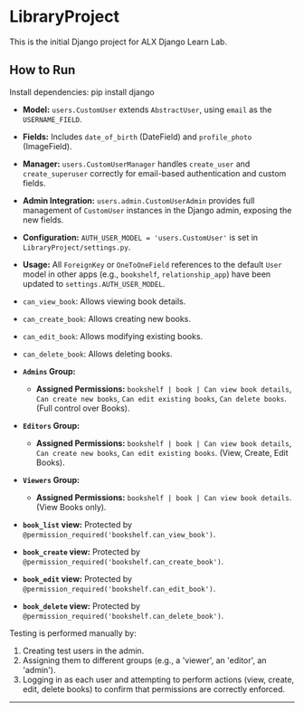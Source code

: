 # LibraryProject

This is the initial Django project for ALX Django Learn Lab.

## How to Run

Install dependencies:
pip install django

* **Model:** `users.CustomUser` extends `AbstractUser`, using `email` as the `USERNAME_FIELD`.
* **Fields:** Includes `date_of_birth` (DateField) and `profile_photo` (ImageField).
* **Manager:** `users.CustomUserManager` handles `create_user` and `create_superuser` correctly for email-based authentication and custom fields.
* **Admin Integration:** `users.admin.CustomUserAdmin` provides full management of `CustomUser` instances in the Django admin, exposing the new fields.
* **Configuration:** `AUTH_USER_MODEL = 'users.CustomUser'` is set in `LibraryProject/settings.py`.
* **Usage:** All `ForeignKey` or `OneToOneField` references to the default `User` model in other apps (e.g., `bookshelf`, `relationship_app`) have been updated to `settings.AUTH_USER_MODEL`.

* `can_view_book`: Allows viewing book details.
* `can_create_book`: Allows creating new books.
* `can_edit_book`: Allows modifying existing books.
* `can_delete_book`: Allows deleting books.
* **`Admins` Group:**
    * **Assigned Permissions:** `bookshelf | book | Can view book details`, `Can create new books`, `Can edit existing books`, `Can delete books`. (Full control over Books).
* **`Editors` Group:**
    * **Assigned Permissions:** `bookshelf | book | Can view book details`, `Can create new books`, `Can edit existing books`. (View, Create, Edit Books).
* **`Viewers` Group:**
    * **Assigned Permissions:** `bookshelf | book | Can view book details`. (View Books only).

 * **`book_list` view:** Protected by `@permission_required('bookshelf.can_view_book')`.
* **`book_create` view:** Protected by `@permission_required('bookshelf.can_create_book')`.
* **`book_edit` view:** Protected by `@permission_required('bookshelf.can_edit_book')`.
* **`book_delete` view:** Protected by `@permission_required('bookshelf.can_delete_book')`.

Testing is performed manually by:
1.  Creating test users in the admin.
2.  Assigning them to different groups (e.g., a 'viewer', an 'editor', an 'admin').
3.  Logging in as each user and attempting to perform actions (view, create, edit, delete books) to confirm that permissions are correctly enforced.

---

